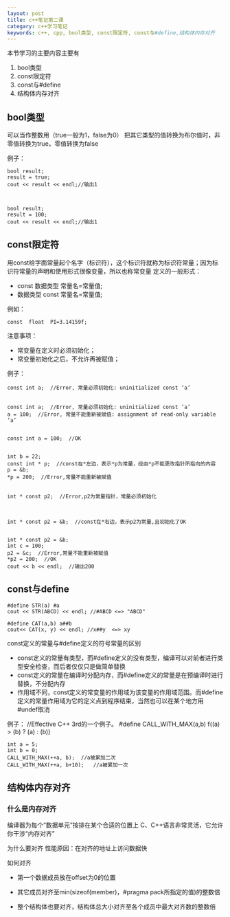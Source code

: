 ```yaml
---
layout: post
title: c++笔记第二课
categary: c++学习笔记
keywords: c++, cpp, bool类型, const限定符, const与#define,结构体内存对齐
---
```

本节学习的主要内容主要有
1. bool类型
2. const限定符
3. const与#define
4. 结构体内存对齐

## bool类型

可以当作整数用（true一般为1，false为0）
把其它类型的值转换为布尔值时，非零值转换为true，零值转换为false

例子：

    bool result;
    result = true;
    cout << result << endl;//输出1



    bool result;
    result = 100;
    cout << result << endl;//输出1



## const限定符

用const给字面常量起个名字（标识符），这个标识符就称为标识符常量；因为标识符常量的声明和使用形式很像变量，所以也称常变量
定义的一般形式：
- const 数据类型 常量名=常量值;
- 数据类型 const 常量名=常量值;

例如：
    
    const  float  PI=3.14159f;

注意事项：
- 常变量在定义时必须初始化；
- 常变量初始化之后，不允许再被赋值；

例子：

    const int a;  //Error, 常量必须初始化: uninitialized const ‘a’


    const int a;  //Error, 常量必须初始化: uninitialized const ‘a’
    a = 100;  //Error, 常量不能重新被赋值: assignment of read-only variable ‘a’


    const int a = 100;  //OK


    int b = 22;
    const int * p;  //const在*左边，表示*p为常量，经由*p不能更改指针所指向的内容
    p = &b;
    *p = 200;  //Error,常量不能重新被赋值


    int * const p2;  //Error,p2为常量指针，常量必须初始化



    int * const p2 = &b;  //const在*右边，表示p2为常量,且初始化了OK


    int * const p2 = &b;
    int c = 100;
    p2 = &c;  //Error,常量不能重新被赋值
    *p2 = 200;  //OK
    cout << b << endl;  //输出200

    
    
##  const与define

    #define STR(a) #a
    cout << STR(ABCD) << endl; //#ABCD <=> "ABCD"

    #define CAT(a,b) a##b
    cout<< CAT(x, y) << endl; //x##y  <=> xy

const定义的常量与#define定义的符号常量的区别
- const定义的常量有类型，而#define定义的没有类型，编译可以对前者进行类型安全检查，而后者仅仅只是做简单替换
- const定义的常量在编译时分配内存，而#define定义的常量是在预编译时进行替换，不分配内存
- 作用域不同，const定义的常变量的作用域为该变量的作用域范围。而#define定义的常量作用域为它的定义点到程序结束，当然也可以在某个地方用#undef取消

例子：
    //Effective C++ 3rd的一个例子。
    #define CALL_WITH_MAX(a,b) f((a) > (b) ? (a) : (b))

    int a = 5;
    int b = 0;
    CALL_WITH_MAX(++a, b);	//a被累加二次
    CALL_WITH_MAX(++a, b+10);	//a被累加一次

##  结构体内存对齐

### 什么是内存对齐

编译器为每个“数据单元”按排在某个合适的位置上
C、C++语言非常灵活，它允许你干涉“内存对齐”

为什么要对齐
性能原因：在对齐的地址上访问数据快

如何对齐

- 第一个数据成员放在offset为0的位置

- 其它成员对齐至min(sizeof(member)，#pragma pack所指定的值)的整数倍

- 整个结构体也要对齐，结构体总大小对齐至各个成员中最大对齐数的整数倍

